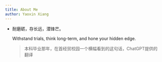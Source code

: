 ```yaml
---
title: About Me
author: Yaoxin Xiang
---
```


- 耐磨砺，存长远，潜锋芒。

  Withstand trials, think long-term, and hone your hidden edge.

  > 本科毕业那年，在首经贸校园一个横幅看到的这句话，ChatGPT提供的翻译